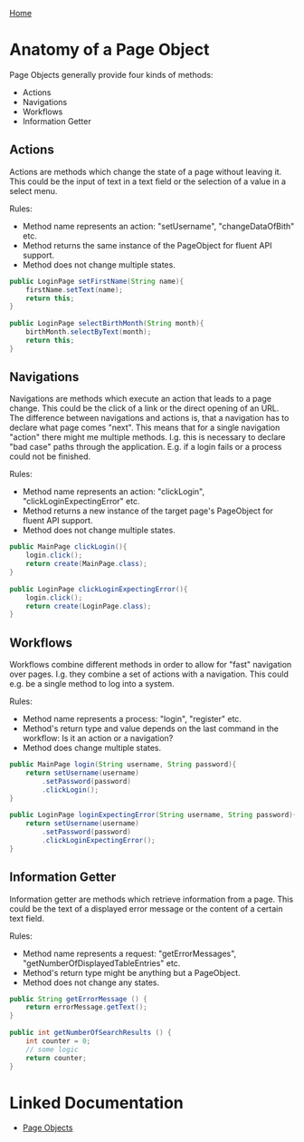 [Home](../README.md)

# Anatomy of a Page Object 
Page Objects generally provide four kinds of methods:

- Actions
- Navigations
- Workflows
- Information Getter

## Actions
Actions are methods which change the state of a page without leaving it. This could be the input of text in a text field or 
the selection of a value in a select menu.
   
Rules:
   
- Method name represents an action: "setUsername", "changeDataOfBith" etc.
- Method returns the same instance of the PageObject for fluent API support.
- Method does not change multiple states.

```java
public LoginPage setFirstName(String name){
    firstName.setText(name);
    return this;
}
 
public LoginPage selectBirthMonth(String month){
    birthMonth.selectByText(month);
    return this;
}
```

## Navigations
Navigations are methods which execute an action that leads to a page change. This could be the click of a link or the direct 
opening of an URL. The difference between navigations and actions is, that a navigation has to declare what page comes "next". 
This means that for a single navigation "action" there might me multiple methods. I.g. this is necessary to declare "bad case" 
paths through the application. E.g. if a login fails or a process could not be finished.
   
Rules:
   
- Method name represents an action: "clickLogin", "clickLoginExpectingError" etc.
- Method returns a new instance of the target page's PageObject for fluent API support.
- Method does not change multiple states.

```java
public MainPage clickLogin(){
    login.click();
    return create(MainPage.class);
}
 
public LoginPage clickLoginExpectingError(){
    login.click();
    return create(LoginPage.class);
}
```

## Workflows
Workflows combine different methods in order to allow for "fast" navigation over pages. I.g. they combine a set of actions 
with a navigation. This could e.g. be a single method to log into a system.
   
Rules:
   
- Method name represents a process: "login", "register" etc.
- Method's return type and value depends on the last command in the workflow: Is it an action or a navigation?
- Method does change multiple states.

```java
public MainPage login(String username, String password){
    return setUsername(username)
        .setPassword(password)
        .clickLogin();
}
 
public LoginPage loginExpectingError(String username, String password){
    return setUsername(username)
        .setPassword(password)
        .clickLoginExpectingError();
}
```

## Information Getter
Information getter are methods which retrieve information from a page. This could be the text of a displayed error 
message or the content of a certain text field.
  
Rules:
  
- Method name represents a request: "getErrorMessages", "getNumberOfDisplayedTableEntries" etc.
- Method's return type might be anything but a PageObject.
- Method does not change any states.

```java
public String getErrorMessage () {
    return errorMessage.getText();
}
 
public int getNumberOfSearchResults () {
    int counter = 0;
    // some logic
    return counter;
}
```

# Linked Documentation

- [Page Objects](page-object.md)
